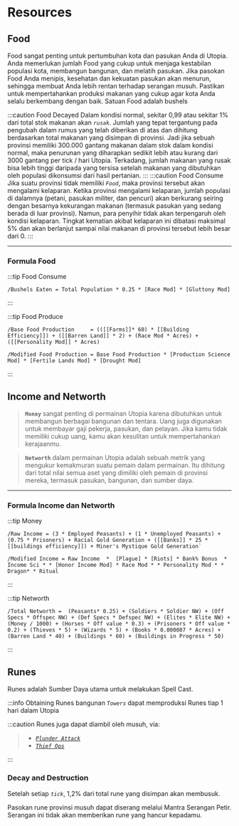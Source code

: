 # Resources

## Food
Food sangat penting untuk pertumbuhan kota dan pasukan Anda di Utopia. Anda memerlukan jumlah Food yang cukup untuk menjaga kestabilan populasi kota, membangun bangunan, dan melatih pasukan. Jika pasokan Food Anda menipis, kesehatan dan kekuatan pasukan akan menurun, sehingga membuat Anda lebih rentan terhadap serangan musuh. Pastikan untuk mempertahankan produksi makanan yang cukup agar kota Anda selalu berkembang dengan baik. Satuan Food adalah bushels

:::caution Food Decayed
Dalam kondisi normal, sekitar 0,99 atau sekitar 1% dari total stok makanan akan _`rusak`_. Jumlah yang tepat tergantung pada pengubah dalam rumus yang telah diberikan di atas dan dihitung berdasarkan total makanan yang disimpan di provinsi. Jadi jika sebuah provinsi memiliki 300.000 gantang makanan dalam stok dalam kondisi normal, maka penurunan yang diharapkan sedikit lebih atau kurang dari 3000 gantang per tick / hari Utopia. Terkadang, jumlah makanan yang rusak bisa lebih tinggi daripada yang tersisa setelah makanan yang dibutuhkan oleh populasi dikonsumsi dari hasil pertanian.
:::
:::caution Food Consume
Jika suatu provinsi tidak memiliki _`Food`_, maka provinsi tersebut akan mengalami kelaparan. Ketika provinsi mengalami kelaparan, jumlah populasi di dalamnya (petani, pasukan militer, dan pencuri) akan berkurang seiring dengan besarnya kekurangan makanan (termasuk pasukan yang sedang berada di luar provinsi). Namun, para penyihir tidak akan terpengaruh oleh kondisi kelaparan. Tingkat kematian akibat kelaparan ini dibatasi maksimal 5% dan akan berlanjut sampai nilai makanan di provinsi tersebut lebih besar dari 0.
:::

----

### Formula Food

:::tip Food Consume
```
/Bushels Eaten = Total Population * 0.25 * [Race Mod] * [Gluttony Mod]
```
:::

:::tip Food Produce
```
/Base Food Production     = (([[Farms]]* 60) * [[Building Efficiency]]) + ([[Barren Land]] * 2) + (Race Mod * Acres) + ([[Personality Mod]] * Acres)

/Modified Food Production = Base Food Production * [Production Science Mod] * [Fertile Lands Mod] * [Drought Mod]
```
:::

## Income and Networth
>**`Money`** sangat penting di permainan Utopia karena dibutuhkan untuk membangun berbagai bangunan dan tentara. Uang juga digunakan untuk membayar gaji pekerja, pasukan, dan pelayan. Jika kamu tidak memiliki cukup uang, kamu akan kesulitan untuk mempertahankan kerajaanmu.

>**`Networth`** dalam permainan Utopia adalah sebuah metrik yang mengukur kemakmuran suatu pemain dalam permainan. Itu dihitung dari total nilai semua aset yang dimiliki oleh pemain di provinsi mereka, termasuk pasukan, bangunan, dan sumber daya.

--- 

### Formula Income dan Networth

:::tip Money
```
/Raw Income = (3 * Employed Peasants) + (1 * Unemployed Peasants) + (0.75 * Prisoners) + Racial Gold Generation + ([[Banks]] * 25 * [[buildings efficiency]]) + Miner's Mystique Gold Generation`

/Modified Income = Raw Income  *  [Plague] * [Riots] * Bank% Bonus  * Income Sci * * [Honor Income Mod] * Race Mod * * Personality Mod * * Dragon* * Ritual
```
:::

:::tip Networth 
```
/Total Networth =  (Peasants* 0.25) + (Soldiers * Soldier NW) + (Off Specs * Offspec NW) + (Def Specs * Defspec NW) + (Elites * Elite NW) + (Money / 1000) + (Horses * Off value * 0.3) + (Prisoners * Off value * 0.2) + (Thieves * 5) + (Wizards * 5) + (Books * 0.000007 * Acres) + (Barren Land * 40) + (Buildings * 60) + (Buildings in Progress * 50)
```
:::

## Runes
Runes adalah Sumber Daya utama untuk melakukan Spell Cast.

 
:::info Obtaining Runes
bangunan _`Towers`_ dapat memproduksi Runes tiap 1 hari dalam Utopia

:::caution
Runes juga dapat diambil oleh musuh, via:
> - [_`Plunder Attack`_](http://wiki.utopia-game.com/index.php?title=Military#Plunder) 
> - [_`Thief Ops`_](http://wiki.utopia-game.com/index.php?title=Thievery#Rob_the_Towers)


:::

### Decay and Destruction
Setelah setiap _`tick`_, 1,2% dari total rune yang disimpan akan membusuk.

Pasokan rune provinsi musuh dapat diserang melalui Mantra Serangan Petir. Serangan ini tidak akan memberikan rune yang hancur kepadamu.


